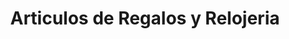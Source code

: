 ---
title: "Articulos de Regalos y Relojeria"
url: /jilotepec/articulos-de-regalos-y-relojeria/
shop: floristería
---